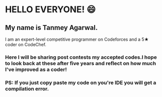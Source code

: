 # HELLO EVERYONE!    :smile:	

## My name is Tanmey Agarwal.
I am an expert-level competitive programmer on Codeforces and a 5★ coder on CodeChef.

### Here I will be sharing post contests my accepted codes.I hope to look back at these after five years and reflect on how much I've improved as a coder!

### PS: If you just copy paste my code on you're IDE you will get a compilation error.

